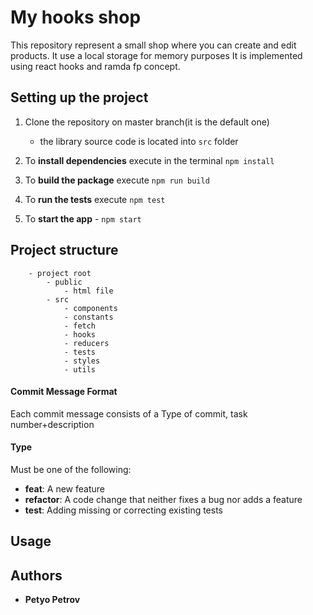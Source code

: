 # My hooks shop
 This repository represent a small shop where you can create and edit products. It use a local storage for memory purposes
It is implemented using react hooks and ramda fp concept.

## Setting up the project

1. Clone the repository on master branch(it is the default one)

   - the library source code is located into `src` folder

1. To **install dependencies** execute in the terminal `npm install`


1. To **build the package** execute `npm run build`
1. To **run the tests** execute `npm test`
1. To **start the app** - `npm start`

## Project structure

```
    - project root
        - public
            - html file
        - src
            - components
            - constants
            - fetch
            - hooks
            - reducers
            - tests
            - styles
            - utils
```

#### Commit Message Format
Each commit message consists of a Type of commit, task number+description

#### Type

Must be one of the following:

- **feat**: A new feature
- **refactor**: A code change that neither fixes a bug nor adds a feature
- **test**: Adding missing or correcting existing tests

## Usage

## Authors

- **Petyo Petrov**
